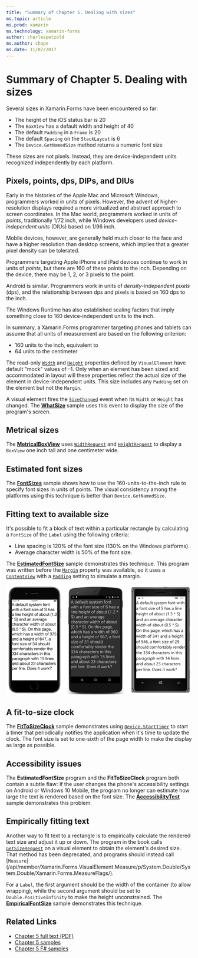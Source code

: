 ```yaml
---
title: "Summary of Chapter 5. Dealing with sizes"
ms.topic: article
ms.prod: xamarin
ms.technology: xamarin-forms
author: charlespetzold
ms.author: chape
ms.date: 11/07/2017
---
```


# Summary of Chapter 5. Dealing with sizes

Several sizes in Xamarin.Forms have been encountered so far:

- The height of the iOS status bar is 20
- The `BoxView` has a default width and height of 40
- The default `Padding` in a `Frame` is 20
- The default `Spacing` on the `StackLayout` is 6
- The `Device.GetNamedSize` method returns a numeric font size

These sizes are not pixels. Instead, they are device-independent units recognized independently by each platform.

## Pixels, points, dps, DIPs, and DIUs

Early in the histories of the Apple Mac and Microsoft Windows, programmers worked in units of pixels. However, the advent of higher-resolution displays required a more virtualized and abstract approach to screen coordinates. In the Mac world, programmers worked in units of *points*, traditionally 1/72 inch, while Windows developers used *device-independent units* (DIUs) based on 1/96 inch.

Mobile devices, however, are generally held much closer to the face and have a higher resolution than desktop screens, which implies that a greater pixel density can be tolerated.

Programmers targeting Apple iPhone and iPad devices continue to work in units of *points*, but there are 160 of these points to the inch. Depending on the device, there may be 1, 2, or 3 pixels to the point.

Android is similar. Programmers work in units of *density-independent pixels* (dps), and the relationship between dps and pixels is based on 160 dps to the inch.

The Windows Runtime has also established scaling factors that imply something close to 160 device-independent units to the inch.

In summary, a Xamarin.Forms programmer targeting phones and tablets can assume that all units of measurement are based on the following criterion:

- 160 units to the inch, equivalent to
- 64 units to the centimeter

The read-only [`Width`](https://developer.xamarin.com/api/property/Xamarin.Forms.VisualElement.Width/) and [`Height`](https://developer.xamarin.com/api/property/Xamarin.Forms.VisualElement.Height/) properties defined by `VisualElement` have default "mock" values of &#x2013;1. Only when an element has been sized and accommodated in layout will these properties reflect the actual size of the element in device-independent units. This size includes any `Padding` set on the element but not the `Margin`.

A visual element fires the [`SizeChanged`](https://developer.xamarin.com/api/event/Xamarin.Forms.VisualElement.SizeChanged/) event when its `Width` or `Height` has changed. The [**WhatSize**](https://github.com/xamarin/xamarin-forms-book-samples/tree/master/Chapter05/WhatSize) sample uses this event to display the size of the program's screen.

## Metrical sizes

The [**MetricalBoxView**](https://github.com/xamarin/xamarin-forms-book-samples/tree/master/Chapter05/MetricalBoxView) uses [`WidthRequest`](https://developer.xamarin.com/api/property/Xamarin.Forms.VisualElement.WidthRequest/) and [`HeightRequest`](https://developer.xamarin.com/api/property/Xamarin.Forms.VisualElement.HeightRequest/) to display a `BoxView` one inch tall and one centimeter wide.

## Estimated font sizes

The [**FontSizes**](https://github.com/xamarin/xamarin-forms-book-samples/tree/master/Chapter05/FontSizes) sample shows how to use the 160-units-to-the-inch rule to specify font sizes in units of points. The visual consistency among the platforms using this technique is better than `Device.GetNamedSize`.

## Fitting text to available size

It's possible to fit a block of text within a particular rectangle by calculating a `FontSize` of the `Label` using the following criteria:

- Line spacing is 120% of the font size (130% on the Windows platforms).
- Average character width is 50% of the font size.

The [**EstimatedFontSize**](https://github.com/xamarin/xamarin-forms-book-samples/tree/master/Chapter05/EstimatedFontSize) sample demonstrates this technique. This program was written before the [`Margin`](https://developer.xamarin.com/api/property/Xamarin.Forms.View.Margin/) property was available, so it uses a [`ContentView`](https://developer.xamarin.com/api/type/Xamarin.Forms.ContentView/) with a [`Padding`](https://developer.xamarin.com/api/property/Xamarin.Forms.Layout.Padding/) setting to simulate a margin.

[![Triple screenshot of estimated font size](images/ch05fg07-small.png "Text Fit to Available Size")](images/ch05fg07-large.png "Text Fit to Available Size")

## A fit-to-size clock

The [**FitToSizeClock**](https://github.com/xamarin/xamarin-forms-book-samples/tree/master/Chapter05/FitToSizeClock) sample demonstrates using  [`Device.StartTimer`](https://developer.xamarin.com/api/member/Xamarin.Forms.Device.StartTimer/p/System.TimeSpan/System.Func%7BSystem.Boolean%7D/) to start a timer that periodically notifies the application when it's time to update the clock. The font size is set to one-sixth of the page width to make the display as large as possible.

## Accessibility issues

The **EstimatedFontSize** program and the **FitToSizeClock** program both contain a subtle flaw: If the user changes the phone's accessibility settings on Android or Windows 10 Mobile, the program no longer can estimate how large the text is rendered based on the font size. The [**AccessibilityTest**](https://github.com/xamarin/xamarin-forms-book-samples/tree/master/Chapter05/AccessibilityTest) sample demonstrates this problem.

## Empirically fitting text

Another way to fit text to a rectangle is to empirically calculate the rendered text size and adjust it up or down. The program in the book calls [`GetSizeRequest`](https://developer.xamarin.com/api/member/Xamarin.Forms.VisualElement.GetSizeRequest/p/System.Double/System.Double/) on a visual element to obtain the element's desired size. That method has been deprecated, and programs should instead call [`Measure`] (/api/member/Xamarin.Forms.VisualElement.Measure/p/System.Double/System.Double/Xamarin.Forms.MeasureFlags/).

For a `Label`, the first argument should be the width of the container (to allow wrapping), while the second argument should be set to `Double.PositiveInfinity` to make the height unconstrained. The [**EmpiricalFontSize**](https://github.com/xamarin/xamarin-forms-book-samples/tree/master/Chapter05/EmpiricalFontSize) sample demonstrates this technique.



## Related Links

- [Chapter 5 full text (PDF)](https://download.xamarin.com/developer/xamarin-forms-book/XamarinFormsBook-Ch05-Apr2016.pdf)
- [Chapter 5 samples](https://github.com/xamarin/xamarin-forms-book-samples/tree/master/Chapter05)
- [Chapter 5 F# samples](https://github.com/xamarin/xamarin-forms-book-samples/tree/master/Chapter05/FS)
